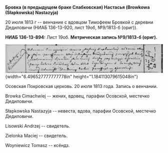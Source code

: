 **Бровка (в предыдущем браке Слабковская) Настасья (Browkowa
(Słapkowska) Nastazyja)**

20 июля 1813 г -- венчание с вдовцом Тимофеем Бровкой с деревни
Дедиловичи (НИАБ 136-13-920, лист 19об, №9/1813-б (ориг)).

**НИАБ 136-13-894:** Лист 19об. **Метрическая запись №9/1813-б (ориг).**

![](./media/838897e11836deb76f787973242d2e3e97e7bd3c.png){width="6.496527777777778in"
height="1.184113079615048in"}

Осовская Покровская церковь. 20 июля 1813 года. Запись о венчании.

Browka Cimachwiej -- жених, вдовец, парафии Осовской, местечко
Дедиловичи.

Słapkowska Nastazyja -- невеста, вдова, парафии Осовской, местечко
Дедиловичи.

Lisowski Andrzej -- свидетель.

Zielonka Maciej -- свидетель.

Woyniewicz Tomasz -- ксёндз.
